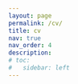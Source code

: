 ```yaml
---
layout: page
permalink: /cv/
title: cv
nav: true
nav_order: 4
description: 
# toc:
#   sidebar: left
---
```


<object data="../assets/pdf/Resume.pdf" width="100%" height="1000" type="application/pdf" />
